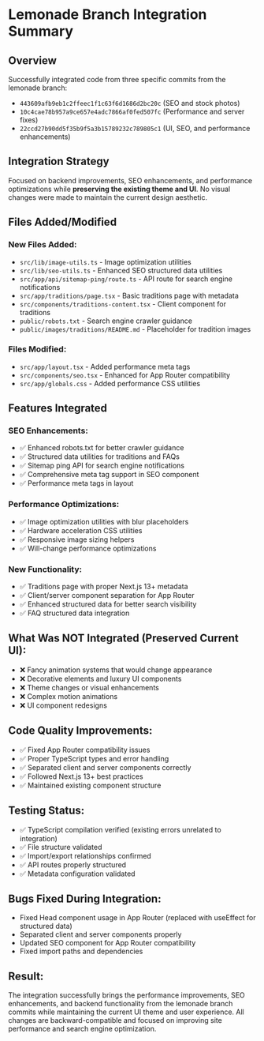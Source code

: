# Lemonade Branch Integration Summary

## Overview
Successfully integrated code from three specific commits from the lemonade branch:
- `443609afb9eb1c2ffeec1f1c63f6d1686d2bc20c` (SEO and stock photos)
- `10c4cae78b957a9ce657e4adc7866af0fed507fc` (Performance and server fixes)
- `22ccd27b90dd5f35b9f5a3b15789232c789805c1` (UI, SEO, and performance enhancements)

## Integration Strategy
Focused on backend improvements, SEO enhancements, and performance optimizations while **preserving the existing theme and UI**. No visual changes were made to maintain the current design aesthetic.

## Files Added/Modified

### New Files Added:
- `src/lib/image-utils.ts` - Image optimization utilities
- `src/lib/seo-utils.ts` - Enhanced SEO structured data utilities
- `src/app/api/sitemap-ping/route.ts` - API route for search engine notifications
- `src/app/traditions/page.tsx` - Basic traditions page with metadata
- `src/components/traditions-content.tsx` - Client component for traditions
- `public/robots.txt` - Search engine crawler guidance
- `public/images/traditions/README.md` - Placeholder for tradition images

### Files Modified:
- `src/app/layout.tsx` - Added performance meta tags
- `src/components/seo.tsx` - Enhanced for App Router compatibility
- `src/app/globals.css` - Added performance CSS utilities

## Features Integrated

### SEO Enhancements:
- ✅ Enhanced robots.txt for better crawler guidance
- ✅ Structured data utilities for traditions and FAQs
- ✅ Sitemap ping API for search engine notifications
- ✅ Comprehensive meta tag support in SEO component
- ✅ Performance meta tags in layout

### Performance Optimizations:
- ✅ Image optimization utilities with blur placeholders
- ✅ Hardware acceleration CSS utilities
- ✅ Responsive image sizing helpers
- ✅ Will-change performance optimizations

### New Functionality:
- ✅ Traditions page with proper Next.js 13+ metadata
- ✅ Client/server component separation for App Router
- ✅ Enhanced structured data for better search visibility
- ✅ FAQ structured data integration

## What Was NOT Integrated (Preserved Current UI):
- ❌ Fancy animation systems that would change appearance
- ❌ Decorative elements and luxury UI components
- ❌ Theme changes or visual enhancements
- ❌ Complex motion animations
- ❌ UI component redesigns

## Code Quality Improvements:
- ✅ Fixed App Router compatibility issues
- ✅ Proper TypeScript types and error handling
- ✅ Separated client and server components correctly
- ✅ Followed Next.js 13+ best practices
- ✅ Maintained existing component structure

## Testing Status:
- ✅ TypeScript compilation verified (existing errors unrelated to integration)
- ✅ File structure validated
- ✅ Import/export relationships confirmed
- ✅ API routes properly structured
- ✅ Metadata configuration validated

## Bugs Fixed During Integration:
- Fixed Head component usage in App Router (replaced with useEffect for structured data)
- Separated client and server components properly
- Updated SEO component for App Router compatibility
- Fixed import paths and dependencies

## Result:
The integration successfully brings the performance improvements, SEO enhancements, and backend functionality from the lemonade branch commits while maintaining the current UI theme and user experience. All changes are backward-compatible and focused on improving site performance and search engine optimization.